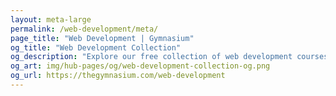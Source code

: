 ```yaml
---
layout: meta-large
permalink: /web-development/meta/
page_title: "Web Development | Gymnasium"
og_title: "Web Development Collection"
og_description: "Explore our free collection of web development courses, tutorials, webinars, articles, and jobs."
og_art: img/hub-pages/og/web-development-collection-og.png
og_url: https://thegymnasium.com/web-development
---
```


